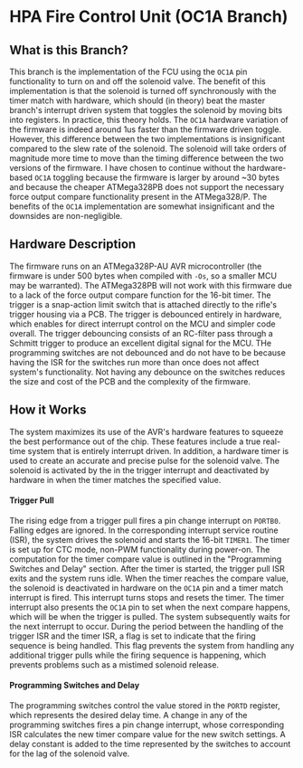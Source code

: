 # HPA Fire Control Unit (OC1A Branch)

## What is this Branch?
This branch is the implementation of the FCU using the `OC1A` pin functionality
to turn on and off the solenoid valve. The benefit of this implementation is
that the solenoid is turned off synchronously with the timer match with 
hardware, which should (in theory) beat the master branch's interrupt 
driven system that toggles the solenoid by moving bits into registers. 
In practice, this theory holds. The `OC1A` hardware variation of the firmware
is indeed around 1us faster than the firmware driven toggle. However, this
difference between the two implementations is insignificant compared to
the slew rate of the solenoid. The solenoid will take orders of magnitude
more time to move than the timing difference between the two versions of the
firmware. I have chosen to continue without the hardware-based `OC1A` toggling
because the firmware is larger by around ~30 bytes and because the cheaper
ATMega328PB does not support the necessary force output compare functionality
present in the ATMega328/P. The benefits of the `OC1A` implementation are
somewhat insignificant and the downsides are non-negligible.

## Hardware Description
The firmware runs on an ATMega328P-AU AVR microcontroller (the firmware
is under 500 bytes when compiled with `-Os`, so a smaller MCU may be
warranted). The ATMega328PB will not work with this firmware due to a lack
of the force output compare function for the 16-bit timer.
The trigger is a snap-action limit switch that is attached
directly to the rifle's trigger housing via a PCB. The trigger is debounced
entirely in hardware, which enables for direct interrupt control on the MCU
and simpler code overall. The trigger debouncing consists of an RC-filter
pass through a Schmitt trigger to produce an excellent digital signal for
the MCU. THe programming switches are not debounced and do not have to be
because having the ISR for the switches run more than once does not affect
system's functionality. Not having any debounce on the switches reduces the
size and cost of the PCB and the complexity of the firmware. 

## How it Works
The system maximizes its use of the AVR's hardware features to
squeeze the best performance out of the chip. These features include
a true real-time system that is entirely interrupt driven. In
addition, a hardware timer is used to create an accurate and
precise pulse for the solenoid valve. The solenoid is activated by the
in the trigger interrupt and deactivated by hardware in when the timer
matches the specified value.

#### Trigger Pull
The rising edge from a trigger pull fires a pin change
interrupt on `PORTB0`. Falling edges are ignored. In the
corresponding interrupt service routine (ISR), the system drives the
solenoid and starts the 16-bit `TIMER1`. The timer is set up for
CTC mode, non-PWM functionality during power-on. The computation
for the timer compare value is outlined in the "Programming Switches
and Delay" section. After the timer is started, the trigger pull ISR
exits and the system runs idle. When the timer reaches the compare
value, the solenoid is deactivated in hardware on the `OC1A` pin and
a timer match interrupt is fired. This interrupt turns stops and resets 
the timer. The timer interrupt also presents the `OC1A` pin to set when
the next compare happens, which will be when the trigger is pulled. 
The system
subsequently waits for the next interrupt to occur. During the period
between the handling of the trigger ISR and the timer ISR, a flag
is set to indicate that the firing sequence is being handled. This
flag prevents the system from handling any additional trigger pulls
while the firing sequence is happening, which prevents problems such
as a mistimed solenoid release.    

#### Programming Switches and Delay
The programming
switches control the value stored in the `PORTD` register, which
represents the desired delay time. A change in any of the
programming switches fires a pin change interrupt, whose
corresponding ISR calculates the new timer compare value for the
new switch settings. A delay constant is added to the time
represented by the switches to account for the lag of the solenoid
valve.
